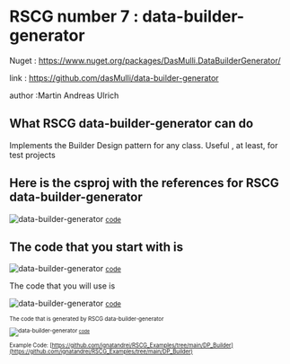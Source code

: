 
# RSCG number 7 : data-builder-generator

Nuget :
    https://www.nuget.org/packages/DasMulli.DataBuilderGenerator/


link : https://github.com/dasMulli/data-builder-generator 


author :Martin Andreas Ulrich


## What RSCG data-builder-generator can do

Implements the Builder Design pattern for any class. Useful , at least, for test projects 

## Here is the csproj with the references for RSCG data-builder-generator

![data-builder-generator](http://ignatandrei.github.io/RSCG_Examples/images/data-builder-generator/The.csproj.png)
<small>
[code](http://ignatandrei.github.io/RSCG_Examples/images/data-builder-generator/The.csproj)
</small>


## The code that you start with is 


![data-builder-generator](http://ignatandrei.github.io/RSCG_Examples/images/data-builder-generator/ExistingCode.cs.png)
<small>
[code](http://ignatandrei.github.io/RSCG_Examples/images/data-builder-generator/ExistingCode.cs)
</small>

The code that you will use is

![data-builder-generator](http://ignatandrei.github.io/RSCG_Examples/images/data-builder-generator/Usage.cs.png)
<small>
[code](http://ignatandrei.github.io/RSCG_Examples/images/data-builder-generator/Usage.cs)
<small>


The code that is generated by RSCG data-builder-generator

![data-builder-generator](http://ignatandrei.github.io/RSCG_Examples/images/data-builder-generator/GeneratedCode.cs.png)
<small>
[code](http://ignatandrei.github.io/RSCG_Examples/images/data-builder-generator/GeneratedCode.cs)
</small>


Example Code: 
[https://github.com/ignatandrei/RSCG_Examples/tree/main/DP_Builder](https://github.com/ignatandrei/RSCG_Examples/tree/main/DP_Builder)


